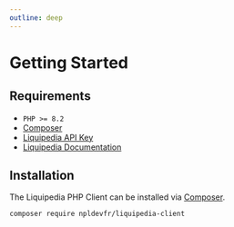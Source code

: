 ```yaml
---
outline: deep
---
```


# Getting Started

## Requirements

- ``PHP >= 8.2`` 
- [Composer](https://getcomposer.org/)
- [Liquipedia API Key](https://api.liquipedia.net)
- [Liquipedia Documentation](https://liquipedia.net)

## Installation

The Liquipedia PHP Client can be installed via [Composer](https://getcomposer.org/).

```bash
composer require npldevfr/liquipedia-client
```
